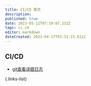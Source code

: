 ```yaml
---
title: CI/CD 首页
description: 
published: true
date: 2023-05-11T07:19:07.232Z
tags: ci_cd
editor: markdown
dateCreated: 2023-04-17T03:31:15.612Z
---
```


## CI/CD
- [git查看详细日志](/CI_CD/gitlab/git查看详细日志)

{.links-list}
